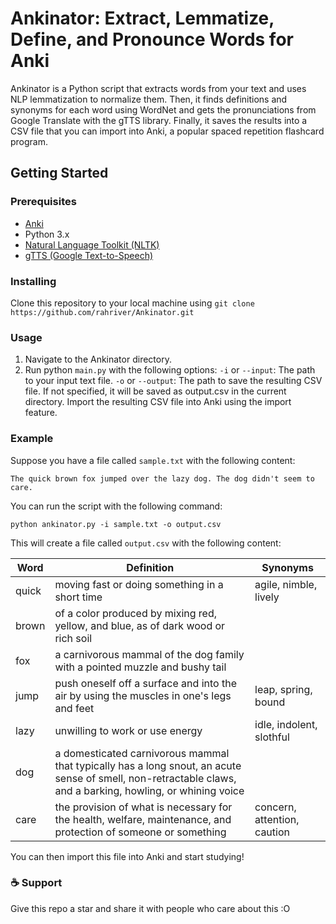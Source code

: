 # Ankinator: Extract, Lemmatize, Define, and Pronounce Words for Anki
Ankinator is a Python script that extracts words from your text and uses NLP lemmatization to normalize them. Then, it finds definitions and synonyms for each word using WordNet and gets the pronunciations from Google Translate with the gTTS library. Finally, it saves the results into a CSV file that you can import into Anki, a popular spaced repetition flashcard program.

## Getting Started
### Prerequisites
- [Anki](https://apps.ankiweb.net/)
- Python 3.x
- [Natural Language Toolkit (NLTK)](https://www.nltk.org/)
- [gTTS (Google Text-to-Speech)](https://gtts.readthedocs.io/en/latest/)

### Installing
Clone this repository to your local machine using `git clone https://github.com/rahriver/Ankinator.git`

### Usage
1. Navigate to the Ankinator directory.
2. Run python `main.py` with the following options:
`-i` or `--input`: The path to your input text file.
`-o` or `--output`: The path to save the resulting CSV file. If not specified, it will be saved as output.csv in the current directory.
Import the resulting CSV file into Anki using the import feature.

### Example
Suppose you have a file called `sample.txt` with the following content:

```
The quick brown fox jumped over the lazy dog. The dog didn't seem to care.
```

You can run the script with the following command:

```
python ankinator.py -i sample.txt -o output.csv
```

This will create a file called `output.csv` with the following content:


| Word        | Definition  | Synonyms                  |
| ----------- | ----------- | -------------------------|
| quick       | moving fast or doing something in a short time | agile, nimble, lively   |
| brown       | of a color produced by mixing red, yellow, and blue, as of dark wood or rich soil |    |
| fox         | a carnivorous mammal of the dog family with a pointed muzzle and bushy tail |    |
| jump        | push oneself off a surface and into the air by using the muscles in one's legs and feet | leap, spring, bound      |
| lazy        | unwilling to work or use energy | idle, indolent, slothful  |
| dog         | a domesticated carnivorous mammal that typically has a long snout, an acute sense of smell, non-retractable claws, and a barking, howling, or whining voice |    |
| care        | the provision of what is necessary for the health, welfare, maintenance, and protection of someone or something | concern, attention, caution|


You can then import this file into Anki and start studying!

### ☕ Support
Give this repo a star and share it with people who care about this :O
